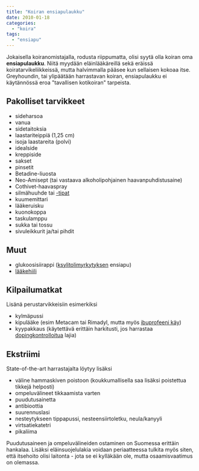 ```yaml
---
title: "Koiran ensiapulaukku"
date: 2010-01-18
categories: 
  - "koira"
tags: 
  - "ensiapu"
---
```


Jokaisella koiranomistajalla, rodusta riippumatta, olisi syytä olla koiran oma **ensiapulaukku**. Niitä myydään eläinlääkäreillä sekä eräissä koiratarvikeliikkeissä, mutta halvimmalla pääsee kun sellaisen kokoaa itse. Greyhoundin, tai ylipäätään harrastavan koiran, ensiapulaukku ei käytännössä eroa "tavallisen kotikoiran" tarpeista.

<!--more-->

## Pakolliset tarvikkeet

- sideharsoa
- vanua
- sidetaitoksia
- laastariteippiä (1,25 cm)
- isoja laastareita (polvi)
- idealside
- kreppiside
- sakset
- pinsetit
- Betadine-liuosta
- Neo-Amisept (tai vastaava alkoholipohjainen haavanpuhdistusaine)
- Cothivet-haavaspray
- silmähuuhde tai [\-tipat](https://www.katiska.eu/tieto/harrastavat-ja-aktiiviset/loukkaantumiset-ja-vammat/vinkki-silmat-siistiksi-ratakisoissa/)
- kuumemittari
- lääkeruisku
- kuonokoppa
- taskulamppu
- sukka tai tossu
- sivuleikkurit ja/tai pihdit

## Muut

- glukoosisiirappi ([ksylitolimyrkytyksen](https://www.katiska.eu/tieto/koiran-terveys-sairaus/myrkyt-ja-riskit/ksylitoli/) ensiapu)
- [lääkehiili](https://www.katiska.eu/tieto/koiran-terveys-sairaus/itsehoito/koiran-ripuli-myrkytys-ja-laakehiili/)

## Kilpailumatkat

Lisänä perustarvikkeisiin esimerkiksi

- kylmäpussi
- kipulääke (esim Metacam tai Rimadyl, mutta myös [ibuprofeeni käy](https://www.katiska.eu/tieto/koiran-terveys-sairaus/laakkeet/ihmisten-kipulaakkeet/))
- kyypakkaus (käytettävä erittäin harkitusti, jos harrastaa [dopingkontrolloitua](https://www.katiska.eu/tieto/harrastavat-ja-aktiiviset/harrastaminen/doping/) lajia)

## Ekstriimi

State-of-the-art harrastajalta löytyy lisäksi

- väline hammaskiven poistoon (koukkumallisella saa lisäksi poistettua tikkejä helposti)
- ompeluvälineet tikkaamista varten
- puudutusainetta
- antibioottia
- suurennuslasi
- nesteytykseen tippapussi, nesteensiirtoletku, neula/kanyyli
- virtsatiekatetri
- pikaliima

Puudutusaineen ja ompeluvälineiden ostaminen on Suomessa erittäin hankalaa. Lisäksi eläinsuojelulakia voidaan periaatteessa tulkita myös siten, että itsehoito olisi laitonta - jota se ei kylläkään ole, mutta osaamisvaatimus on olemassa.
